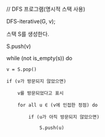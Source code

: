 // DFS 프로그램(명시적 스택 사용)

DFS-iterative(G, v);

스택 S를 생성한다.

S.push(v)

while (not is_empty(s)) do

    v = S.pop()

    if (v가 방문되지 않았으면)

        v를 방문되었다고 표시

        for all u ∈ (v에 인접한 정점) do

            if (u가 아직 방문되지 않았으면)

                S.push(u)
